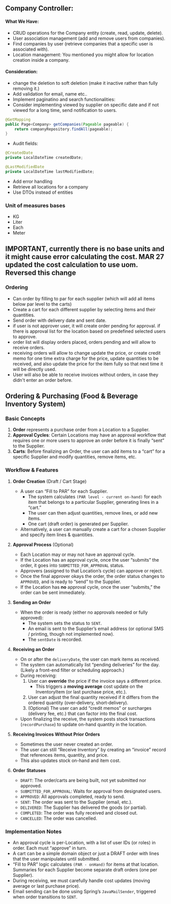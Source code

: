 
## Company Controller:
#### What We Have:
- CRUD operations for the Company entity (create, read, update, delete).
- User association management (add and remove users from companies).
- Find companies by user (retrieve companies that a specific user is associated with).
- Location management: You mentioned you might allow for location creation inside a company.

#### Consideration: 
- change the deletion to soft deletion (make it inactive rather than fully removing it.)
- Add validation for email, name etc..
- Implement paginatino and search functionalities:
- Consider implementing viewed by supplier on specific date and if not viewed for a long time, send notification to users.
```Java
@GetMapping
public Page<Company> getCompanies(Pageable pageable) {
    return companyRepository.findAll(pageable);
}
```
- Audit fields:
```Java
@CreatedDate
private LocalDateTime createdDate;

@LastModifiedDate
private LocalDateTime lastModifiedDate;
```
- Add error handling
- Retrieve all locations for a company
- Use DTOs instead of entities

### Unit of measures bases
- KG
- Liter
- Each
- Meter
## IMPORTANT, currently there is no base units and it might cause error calculating the cost. MAR 27 updated the cost calculation to use uom. Reversed this change


### Ordering
- Can order by filling to par for each supplier (which will add all items below par level to the carts)
- Create a cart for each different supplier by selecting items and their quantities.
- Send order with delivery date and sent date.
- if user is not approver user, it will create order pending for approval. if there is approval list for the location based on predefined selected users to approve.
- order list will display orders placed, orders pending and will allow to receive orders.
- receiving orders will allow to change update the price, or create credit memo for one time extra charge for the price, update quantities to be received, and also update the price for the item fully so that next time it will be directly used.
- User will also be able to receive invoices without orders, in case they didn't enter an order before.

## Ordering & Purchasing (Food & Beverage Inventory System)

### Basic Concepts
1. **Order** represents a purchase order from a Location to a Supplier.
2. **Approval Cycles**: Certain Locations may have an approval workflow that requires one or more users to approve an order before it is finally “sent” to the Supplier.
3. **Carts**: Before finalizing an Order, the user can add items to a “cart” for a specific Supplier and modify quantities, remove items, etc.

### Workflow & Features
1. **Order Creation** (Draft / Cart Stage)
    - A user can “Fill to PAR” for each Supplier.
        - The system calculates `(PAR level - current on-hand)` for each item that belongs to a particular Supplier, generating lines in a “cart.”
        - The user can then adjust quantities, remove lines, or add new items.
        - One cart (draft order) is generated per Supplier.
    - Alternatively, a user can manually create a cart for a chosen Supplier and specify item lines & quantities.

2. **Approval Process** (Optional)
    - Each Location may or may not have an approval cycle.
    - If the Location has an approval cycle, once the user “submits” the order, it goes into `SUBMITTED_FOR_APPROVAL` status.
    - Approvers (assigned to that Location’s cycle) can approve or reject.
    - Once the final approver okays the order, the order status changes to `APPROVED`, and is ready to “send” to the Supplier.
    - If the Location has **no** approval cycle, once the user “submits,” the order can be sent immediately.

3. **Sending an Order**
    - When the order is ready (either no approvals needed or fully approved):
        - The system sets the status to `SENT`.
        - An email is sent to the Supplier’s email address (or optional SMS / printing, though not implemented now).
        - The `sentDate` is recorded.

4. **Receiving an Order**
    - On or after the `deliveryDate`, the user can mark items as received.
    - The system can automatically list “pending deliveries” for the day. (Likely a front-end filter or scheduling approach.)
    - During receiving:
        1. User can **override** the price if the invoice says a different price.
            - This triggers a **moving average** cost update on the InventoryItem (or last purchase price, etc.).
        2. User can adjust the final quantity received if it differs from the ordered quantity (over‐delivery, short‐delivery).
        3. (Optional) The user can add “credit memos” or surcharges (delivery fee, etc.) that can factor into the final cost.
    - Upon finalizing the receive, the system posts stock transactions (`recordPurchase`) to update on-hand quantity in the location.

5. **Receiving Invoices Without Prior Orders**
    - Sometimes the user never created an order.
    - The user can still “Receive Inventory” by creating an “invoice” record that references items, quantity, and price.
    - This also updates stock on-hand and item cost.

6. **Order Statuses**
    - `DRAFT`: The order/carts are being built, not yet submitted nor approved.
    - `SUBMITTED_FOR_APPROVAL`: Waits for approval from designated users.
    - `APPROVED`: All approvals completed, ready to send.
    - `SENT`: The order was sent to the Supplier (email, etc.).
    - `DELIVERED`: The Supplier has delivered the goods (or partial).
    - `COMPLETED`: The order was fully received and closed out.
    - `CANCELLED`: The order was cancelled.

### Implementation Notes
- An approval cycle is per-Location, with a list of user IDs (or roles) in order. Each must “approve” in turn.
- A cart can be a simple domain object or just a DRAFT order with lines that the user manipulates until submitted.
- “Fill to PAR” logic calculates `(PAR - onHand)` for items at that location. Summaries for each Supplier become separate draft orders (one per Supplier).
- During receiving, we must carefully handle cost updates (moving average or last purchase price).
- Email sending can be done using Spring’s `JavaMailSender`, triggered when order transitions to `SENT`.

